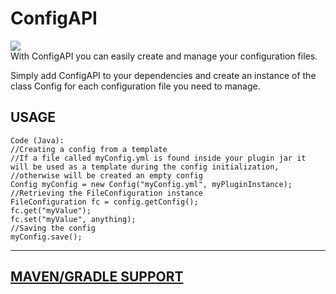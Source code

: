 # ConfigAPI
[![](https://jitpack.io/v/Filocava99/ConfigAPI.svg)](https://jitpack.io/#Filocava99/ConfigAPI)    
With ConfigAPI you can easily create and manage your configuration files.  

Simply add ConfigAPI to your dependencies and create an instance of the class Config for each configuration file you need to manage.

## USAGE
```
Code (Java):
//Creating a config from a template
//If a file called myConfig.yml is found inside your plugin jar it will be used as a template during the config initialization,
//otherwise will be created an empty config
Config myConfig = new Config("myConfig.yml", myPluginInstance);
//Retrieving the FileConfiguration instance
FileConfiguration fc = config.getConfig();
fc.get("myValue");
fc.set("myValue", anything);
//Saving the config
myConfig.save();
```
 
--------------------------------------------------------------------
[MAVEN/GRADLE SUPPORT](https://jitpack.io/#Filocava99/ConfigAPI/Tag)
--------------------------------------------------------------------
